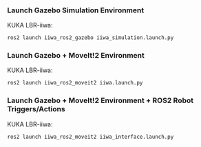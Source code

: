 ### Launch Gazebo Simulation Environment

KUKA LBR-iiwa:
```sh
ros2 launch iiwa_ros2_gazebo iiwa_simulation.launch.py
```

### Launch Gazebo + MoveIt!2 Environment

KUKA LBR-iiwa:
```sh
ros2 launch iiwa_ros2_moveit2 iiwa.launch.py
```

### Launch Gazebo + MoveIt!2 Environment + ROS2 Robot Triggers/Actions

KUKA LBR-iiwa:
```sh
ros2 launch iiwa_ros2_moveit2 iiwa_interface.launch.py
```